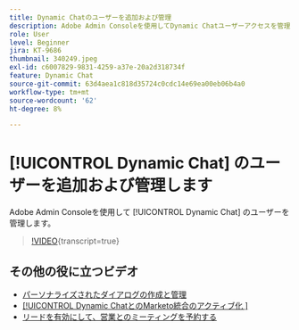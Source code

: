 ```yaml
---
title: Dynamic Chatのユーザーを追加および管理
description: Adobe Admin Consoleを使用してDynamic Chatユーザーアクセスを管理する方法を説明します。
role: User
level: Beginner
jira: KT-9686
thumbnail: 340249.jpeg
exl-id: c6007829-9831-4259-a37e-20a2d318734f
feature: Dynamic Chat
source-git-commit: 63d4aea1c818d35724c0cdc14e69ea00eb06b4a0
workflow-type: tm+mt
source-wordcount: '62'
ht-degree: 8%

---
```


# [!UICONTROL Dynamic Chat] のユーザーを追加および管理します

Adobe Admin Consoleを使用して [!UICONTROL Dynamic Chat] のユーザーを管理します。

>[!VIDEO](https://video.tv.adobe.com/v/340249/?quality=12&learn=on){transcript=true}

## その他の役に立つビデオ

* [パーソナライズされたダイアログの作成と管理](dialogue-management.md)
* [[!UICONTROL Dynamic ChatとのMarketo統合のアクティブ化 ]](marketo-integration.md)
* [リードを有効にして、営業とのミーティングを予約する](meeting-booking.md)
